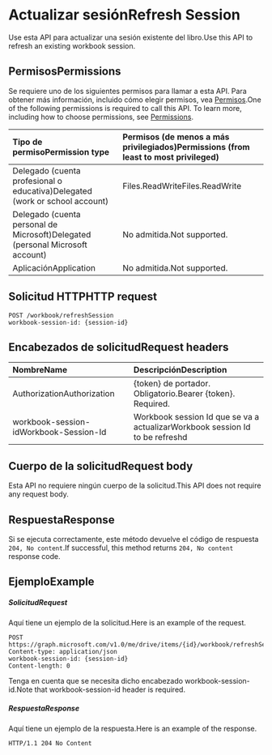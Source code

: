 # <a name="refresh-session"></a><span data-ttu-id="e3cd9-101">Actualizar sesión</span><span class="sxs-lookup"><span data-stu-id="e3cd9-101">Refresh Session</span></span>

<span data-ttu-id="e3cd9-102">Use esta API para actualizar una sesión existente del libro.</span><span class="sxs-lookup"><span data-stu-id="e3cd9-102">Use this API to refresh an existing workbook session.</span></span> 

## <a name="permissions"></a><span data-ttu-id="e3cd9-103">Permisos</span><span class="sxs-lookup"><span data-stu-id="e3cd9-103">Permissions</span></span>
<span data-ttu-id="e3cd9-p101">Se requiere uno de los siguientes permisos para llamar a esta API. Para obtener más información, incluido cómo elegir permisos, vea [Permisos](../../../concepts/permissions_reference.md).</span><span class="sxs-lookup"><span data-stu-id="e3cd9-p101">One of the following permissions is required to call this API. To learn more, including how to choose permissions, see [Permissions](../../../concepts/permissions_reference.md).</span></span>

|<span data-ttu-id="e3cd9-106">Tipo de permiso</span><span class="sxs-lookup"><span data-stu-id="e3cd9-106">Permission type</span></span>      | <span data-ttu-id="e3cd9-107">Permisos (de menos a más privilegiados)</span><span class="sxs-lookup"><span data-stu-id="e3cd9-107">Permissions (from least to most privileged)</span></span>              |
|:--------------------|:---------------------------------------------------------|
|<span data-ttu-id="e3cd9-108">Delegado (cuenta profesional o educativa)</span><span class="sxs-lookup"><span data-stu-id="e3cd9-108">Delegated (work or school account)</span></span> | <span data-ttu-id="e3cd9-109">Files.ReadWrite</span><span class="sxs-lookup"><span data-stu-id="e3cd9-109">Files.ReadWrite</span></span>    |
|<span data-ttu-id="e3cd9-110">Delegado (cuenta personal de Microsoft)</span><span class="sxs-lookup"><span data-stu-id="e3cd9-110">Delegated (personal Microsoft account)</span></span> | <span data-ttu-id="e3cd9-111">No admitida.</span><span class="sxs-lookup"><span data-stu-id="e3cd9-111">Not supported.</span></span>    |
|<span data-ttu-id="e3cd9-112">Aplicación</span><span class="sxs-lookup"><span data-stu-id="e3cd9-112">Application</span></span> | <span data-ttu-id="e3cd9-113">No admitida.</span><span class="sxs-lookup"><span data-stu-id="e3cd9-113">Not supported.</span></span> |

## <a name="http-request"></a><span data-ttu-id="e3cd9-114">Solicitud HTTP</span><span class="sxs-lookup"><span data-stu-id="e3cd9-114">HTTP request</span></span>
<!-- { "blockType": "ignored" } -->
```http
POST /workbook/refreshSession
workbook-session-id: {session-id}
```
## <a name="request-headers"></a><span data-ttu-id="e3cd9-115">Encabezados de solicitud</span><span class="sxs-lookup"><span data-stu-id="e3cd9-115">Request headers</span></span>
| <span data-ttu-id="e3cd9-116">Nombre</span><span class="sxs-lookup"><span data-stu-id="e3cd9-116">Name</span></span>       | <span data-ttu-id="e3cd9-117">Descripción</span><span class="sxs-lookup"><span data-stu-id="e3cd9-117">Description</span></span>|
|:---------------|:----------|
| <span data-ttu-id="e3cd9-118">Authorization</span><span class="sxs-lookup"><span data-stu-id="e3cd9-118">Authorization</span></span>  | <span data-ttu-id="e3cd9-p102">{token} de portador. Obligatorio.</span><span class="sxs-lookup"><span data-stu-id="e3cd9-p102">Bearer {token}. Required.</span></span> |
| <span data-ttu-id="e3cd9-121">workbook-session-id</span><span class="sxs-lookup"><span data-stu-id="e3cd9-121">Workbook-Session-Id</span></span> | <span data-ttu-id="e3cd9-122">Workbook session Id que se va a actualizar</span><span class="sxs-lookup"><span data-stu-id="e3cd9-122">Workbook session Id to be refreshd</span></span> |

## <a name="request-body"></a><span data-ttu-id="e3cd9-123">Cuerpo de la solicitud</span><span class="sxs-lookup"><span data-stu-id="e3cd9-123">Request body</span></span>
<span data-ttu-id="e3cd9-124">Esta API no requiere ningún cuerpo de la solicitud.</span><span class="sxs-lookup"><span data-stu-id="e3cd9-124">This API does not require any request body.</span></span>

## <a name="response"></a><span data-ttu-id="e3cd9-125">Respuesta</span><span class="sxs-lookup"><span data-stu-id="e3cd9-125">Response</span></span>

<span data-ttu-id="e3cd9-126">Si se ejecuta correctamente, este método devuelve el código de respuesta `204, No content`.</span><span class="sxs-lookup"><span data-stu-id="e3cd9-126">If successful, this method returns `204, No content` response code.</span></span>

## <a name="example"></a><span data-ttu-id="e3cd9-127">Ejemplo</span><span class="sxs-lookup"><span data-stu-id="e3cd9-127">Example</span></span>
##### <a name="request"></a><span data-ttu-id="e3cd9-128">Solicitud</span><span class="sxs-lookup"><span data-stu-id="e3cd9-128">Request</span></span>
<span data-ttu-id="e3cd9-129">Aquí tiene un ejemplo de la solicitud.</span><span class="sxs-lookup"><span data-stu-id="e3cd9-129">Here is an example of the request.</span></span>
<!-- {
  "blockType": "request",
  "name": "refresh_excel_session"
}-->
```http
POST https://graph.microsoft.com/v1.0/me/drive/items/{id}/workbook/refreshSession
Content-type: application/json
workbook-session-id: {session-id}
Content-length: 0

```

<span data-ttu-id="e3cd9-130">Tenga en cuenta que se necesita dicho encabezado workbook-session-id.</span><span class="sxs-lookup"><span data-stu-id="e3cd9-130">Note that workbook-session-id header is required.</span></span> 


##### <a name="response"></a><span data-ttu-id="e3cd9-131">Respuesta</span><span class="sxs-lookup"><span data-stu-id="e3cd9-131">Response</span></span>
<span data-ttu-id="e3cd9-132">Aquí tiene un ejemplo de la respuesta.</span><span class="sxs-lookup"><span data-stu-id="e3cd9-132">Here is an example of the response.</span></span> 

<!-- {
  "blockType": "response",
  "truncated": true
} -->
```http
HTTP/1.1 204 No Content
```